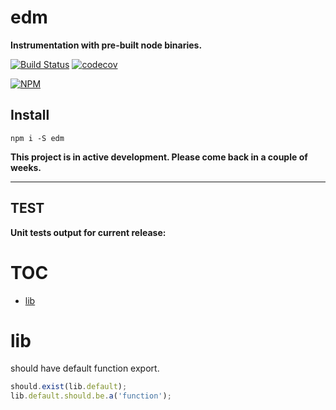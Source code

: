# edm

**Instrumentation with pre-built node binaries.**


[![Build Status](https://travis-ci.org/noderaider/edm.svg?branch=master)](https://travis-ci.org/noderaider/edm)
[![codecov](https://codecov.io/gh/noderaider/edm/branch/master/graph/badge.svg)](https://codecov.io/gh/noderaider/edm)

[![NPM](https://nodei.co/npm/edm.png?stars=true&downloads=true)](https://nodei.co/npm/edm/)


## Install

`npm i -S edm`


**This project is in active development. Please come back in a couple of weeks.**

---


## TEST

**Unit tests output for current release:**

# TOC
   - [lib](#lib)
<a name=""></a>
 
<a name="lib"></a>
# lib
should have default function export.

```js
should.exist(lib.default);
lib.default.should.be.a('function');
```

